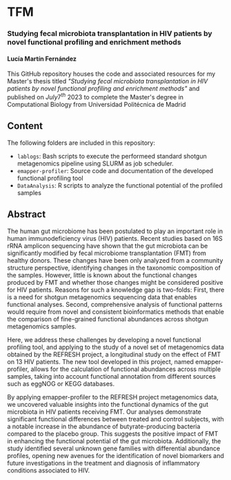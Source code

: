 # TFM

###  Studying fecal microbiota transplantation in HIV patients by novel functional profiling and enrichment methods
#### Lucía Martín Fernández

This GitHub repository houses the code and associated resources for my Master's thesis titled *"Studying fecal microbiota transplantation in HIV patients by novel functional profiling and enrichment methods"* and published on $July 7^{th}$ 2023 to complete the Master's degree in Computational Biology from Universidad Politécnica de Madrid

## Content

The following folders are included in this repository: 

- `lablogs`: Bash scripts to execute the performeed standard shotgun metagenomics pipeline using SLURM as job scheduler.
- `emapper-profiler`: Source code and documentation of the developed functional profiling tool
- `DataAnalysis`: R scripts to analyze the functional potential of the profiled samples

## Abstract

The human gut microbiome has been postulated to play an important role in human immunodeficiency virus (HIV) patients. Recent studies based on 16S rRNA amplicon sequencing have shown that the gut microbiota can be significantly modified by fecal microbiome transplantation (FMT) from healthy donors. These changes have been only analyzed from a community structure perspective, identifying changes in the taxonomic composition of the samples. However, little is known about the functional changes produced by FMT and whether those changes might be considered positive for HIV patients. Reasons for such a knowledge gap is two-folds: First, there is a need for shotgun metagenomics sequencing data that enables functional analyses. Second, comprehensive analysis of functional patterns would require from novel and consistent bioinformatics methods that enable the comparison of fine-grained functional abundances across shotgun metagenomics samples.

Here, we address these challenges by developing a novel functional profiling tool, and applying to the study of a novel set of metagenomics data obtained by the REFRESH project, a longitudinal study on the effect of FMT on 13 HIV patients. The new tool developed in this project, named emapper-profiler, allows for the calculation of functional abundances across multiple samples, taking into account functional annotation from different sources such as eggNOG or KEGG databases.

By applying emapper-profiler to the REFRESH project metagenomics data, we uncovered valuable insights into the functional dynamics of the gut microbiota in HIV patients receiving FMT. Our analyses demonstrate significant functional differences between treated and control subjects, with a notable increase in the abundance of butyrate-producing bacteria compared to the placebo group. This suggests the positive impact of FMT in enhancing the functional potential of the gut microbiota. Additionally, the study identified several unknown gene families with differential abundance profiles, opening new avenues for the identification of novel biomarkers and future investigations in the treatment and diagnosis of inflammatory conditions associated to HIV.
